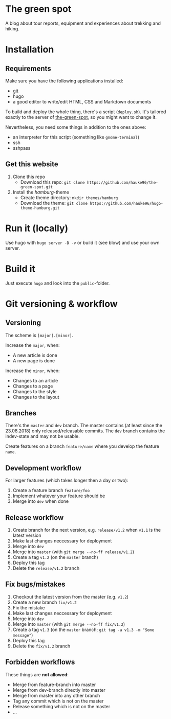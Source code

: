# The green spot

A blog about tour reports, equipment and experiences about trekking and hiking.

# Installation

## Requirements
Make sure you have the following applications installed:
* git
* hugo
* a good editor to write/edit HTML, CSS and Markdown documents

To build and deploy the whole thing, there's a script (`deploy.sh`).
It's tailored exactly to the server of [the-green-spot](https://the-green-spot.de), so you might want to change it.

Nevertheless, you need some things in addition to the ones above:
* an interpreter for this script (something like `gnome-terminal`)
* ssh
* sshpass

## Get this website
1. Clone this repo<br>
    * Download this repo: `git clone https://github.com/hauke96/the-green-spot.git`
2. Install the _hamburg_-theme
    * Create theme directory: `mkdir themes/hamburg`
    * Download the theme: `git clone https://github.com/hauke96/hugo-theme-hamburg.git`

# Run it (locally)
Use hugo with `hugo server -D -v` or build it (see blow) and use your own server.

# Build it
Just execute `hugo` and look into the `public`-folder.

# Git versioning & workflow

## Versioning
The scheme is `[major].[minor]`.

Increase the `major`, when:
* A new article is done
* A new page is done

Increase the `minor`, when:
* Changes to an article
* Changes to a page
* Changes to the style
* Changes to the layout

## Branches
There's the `master` and `dev` branch. The master contains (at least since the 23.08.2018) only released/releasable commits. The `dev` branch contains the indev-state and may not be usable.

Create features on a branch `feature/name` where you develop the feature `name`.

## Development workflow
For larger features (which takes longer then a day or two):

1. Create a feature branch `feature/foo`
2. Implement whatever your feature should be
3. Merge into `dev` when done

## Release workflow
1. Create branch for the next version, e.g. `release/v1.2` when `v1.1` is the latest version
2. Make last changes neccessary for deployment
3. Merge into `dev`
4. Merge into `master` (with `git merge --no-ff release/v1.2`)
5. Create a tag `v1.2` (on the `master` branch)
6. Deploy this tag
7. Delete the `release/v1.2` branch

## Fix bugs/mistakes
1. Checkout the latest version from the master (e.g. `v1.2`)
2. Create a new branch `fix/v1.2`
3. Fix the mistake
4. Make last changes neccessary for deployment
5. Merge into `dev`
6. Merge into `master` (with `git merge --no-ff fix/v1.2`)
7. Create a tag `v1.3` (on the `master` branch; `git tag -a v1.3 -m "Some message"`)
8. Deploy this tag
9. Delete the `fix/v1.2` branch

## Forbidden workflows
These things are **not allowed**:

* Merge from feature-branch into master
* Merge from dev-branch directly into master
* Merge from master into any other branch
* Tag any commit which is not on the master
* Release something which is not on the master
* ...
